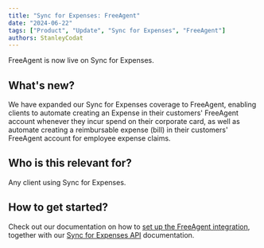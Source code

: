 ```yaml
---
title: "Sync for Expenses: FreeAgent"
date: "2024-06-22"
tags: ["Product", "Update", "Sync for Expenses", "FreeAgent"]
authors: StanleyCodat
---
```

FreeAgent is now live on Sync for Expenses.

<!--truncate-->

## What's new?  

We have expanded our Sync for Expenses coverage to FreeAgent, enabling clients to automate creating an Expense in their customers' FreeAgent account whenever they incur spend on their corporate card, as well as automate creating a reimbursable expense (bill) in their customers' FreeAgent account for employee expense claims.

## Who is this relevant for?  

Any client using Sync for Expenses.

## How to get started?  

Check out our documentation on how to [set up the FreeAgent integration](/integrations/accounting/freeagent/accounting-freeagent-setup), together with our [Sync for Expenses API](/sync-for-expenses-api) documentation.
